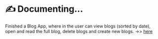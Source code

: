 # ✍️ Documenting...

Finished a Blog App, where in the user can view blogs (sorted by date), open and read the full blog, delete blogs and create new blogs. ->> [here](https://github.com/kritika243/documenting-node-js/tree/project-based-learning)
